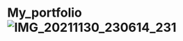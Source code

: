 # My_portfolio![IMG_20211130_230614_231](https://github.com/Its-Himanshu777/My_portfolio/assets/90601437/ad066f4d-50ad-42ed-b542-782d7bf8ad23)
